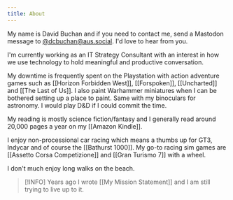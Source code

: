 ```yaml
---
title: About
---
```

My name is David Buchan and if you need to contact me, send a Mastodon message to [@dcbuchan@aus.social](https://@dcbuchan@aus.social).  I'd love to hear from you.

I'm currently working as an IT Strategy Consultant with an interest in how we use technology to hold meaningful and productive conversation.

My downtime is frequently spent on the Playstation with action adventure games such as [[Horizon Forbidden West]], [[Forspoken]], [[Uncharted]] and [[The Last of Us]]. I also paint Warhammer miniatures when I can be bothered setting up a place to paint. Same with my binoculars for astronomy. I would play D&D if I could commit the time.

My reading is mostly science fiction/fantasy and I generally read around 20,000 pages a year on my [[Amazon Kindle]].

I enjoy non-processional car racing which means a thumbs up for GT3, Indycar and of course the [[Bathurst 1000]]. My go-to racing sim games are [[Assetto Corsa Competizione]] and [[Gran Turismo 7]] with a wheel.

I don't much enjoy long walks on the beach.

> [!INFO] Years ago I wrote [[My Mission Statement]] and I am still trying to live up to it.